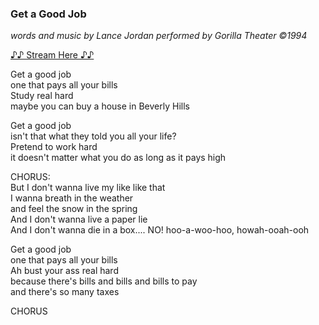 ### Get a Good Job
_words and music by Lance Jordan performed by Gorilla Theater ©1994_

[♪♪ Stream Here ♪♪](https://www.reverbnation.com/gorillatheater/song/32426668-get-good-job)

Get a good job \
one that pays all your bills \
Study real hard \
maybe you can buy a house in Beverly Hills

Get a good job \
isn't that what they told you all your life? \
Pretend to work hard \
it doesn't matter what you do as long as it pays high

CHORUS: \
But I don't wanna live my like like that \
I wanna breath in the weather \
and feel the snow in the spring \
And I don't wanna live a paper lie \
And I don't wanna die in a box.... NO!
hoo-a-woo-hoo, howah-ooah-ooh

Get a good job \
one that pays all your bills \
Ah bust your ass real hard \
because there's bills and bills and bills to pay \
and there's so many taxes

CHORUS
